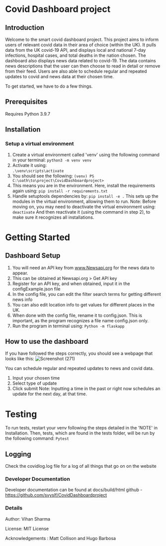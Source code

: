# Covid Dashboard project 

## Introduction
Welcome to the smart covid dashboard project. This project aims to inform users of relevant covid data in their area of choice (within the UK). It pulls data from the UK covid-19 API, and displays local and national 7-day infections, hospital cases, and total deaths in the nation chosen. 
The dashboard also displays news data related to covid-19. The data contains news descriptions that the user can then choose to read in detail or remove from their feed. 
Users are also able to schedule regular and repeated updates to covid and news data at their chosen time. 


To get started, we have to do a few things. 
## Prerequisites
Requires Python 3.9.7
    
## Installation
### Setup a virtual environment
1. Create a virtual environment called 'venv' using the following command in your terminal:
    `python3 -m venv venv`
2. Activate it using:   
    `.\venv\scripts\activate`
3. You should see the following:
    `(venv) PS C:\oath\to\project\CovidDashboardproject>` 
4. This means you are in the environment. Here, install the requirements again using:
    `pip install -r requirements.txt` 
5. Handle setuptools dependencies by:
    `pip install -e .`
    This sets up the modules in the virtual environment, allowing them to run. 
Note: Before moving on, you may need to deactivate the virtual environment using: 
    `deactivate`
And then reactivate it (using the command in step 2), to make sure it recognizes all installations. 

    
# Getting Started
## Dashboard Setup
1. You will need an API key from www.Newsapi.org for the news data to appear. 
2. This can be obtained at Newsapi.org > Get API key
3. Register for an API key, and when obtained, input it in the configExample.json file
4. In the config file, you can edit the filter search terms for getting different news info
5. You can also edit location info to get values for different places in the UK.
6. When done with the config file, rename it to config.json. This is important, as the program recognizes a file name config.json only. 
7. Run the program in terminal using:
    `Python -m flaskapp`

## How to use the dashboard
If you have followed the steps correctly, you should see a webpage that looks like this:
![Screenshot (271)](https://user-images.githubusercontent.com/94067614/145304122-a42a5b5f-be1f-4299-8035-5f0e5fbadb67.png)

You can schedule regular and repeated updates to news and covid data. 
1. Input your chosen time
2. Select type of update
3. Click submit
Note: Inputting a time in the past or right now schedules an update for the next day, at that time.

# Testing
To run tests, restart your venv following the steps detailed in the 'NOTE' in Installation.
Then, tests, which are found in the tests folder, will be run by the following command:
    `Pytest`
## Logging
Check the covidlog.log file for a log of all things that go on on the website

### Developer Documentation
Developer documentation can be found at docs/build/html
github - https://github.com/svyslf/CovidDashboardproject
### Details
Author: Vihan Sharma

License: MIT License

Acknowledgements : Matt Collison and Hugo Barbosa


